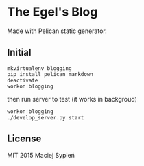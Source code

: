 # The Egel's Blog
Made with Pelican static generator.


## Initial

    mkvirtualenv blogging
    pip install pelican markdown
    deactivate
    workon blogging

then run server to test (it works in backgroud)

    workon blogging
    ./develop_server.py start


## License
MIT 2015 Maciej Sypień
